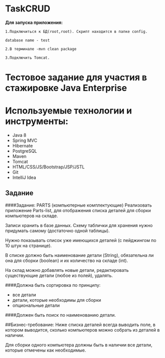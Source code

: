# TaskCRUD

**Для запуска приложения:**
```
1.Подключиться к БД(root,root). Скрипт находится в папке config.

database name - test

2.В терминале -mvn clean package

3.Подключить Tomcat.
```

<h1>Тестовое задание для участия в стажировке Java Enterprise </h1>

# Используемые технологии и инструменты:
- Java 8
- Spring MVC
- Hibernate
- PostgreSQL
- Maven
- Tomcat
- HTML/CSS/JS/Bootstrap/JSP/JSTL
- Git
- IntelliJ Idea

<h2>Задание</h2>

####Задание: PARTS (компьютерные комплектующие)
Реализовать приложение Parts-list, для отображения списка деталей для сборки компьютеров на складе. 
<p>Записи хранить в базе данных. Схему таблички для хранения нужно придумать самому (достаточно одной таблицы).
<p>Нужно показывать список уже имеющихся деталей (с пейджингом по 10 штук на странице).
<p>В списке должно быть наименование детали (String), обязательна ли она для сборки (boolean) и их количество на складе (int).
<p> На склад можно добавлять новые детали, редактировать существующие детали (любое из полей), удалять.


####Должна быть сортировка по принципу:
- все детали 
- детали, которые необходимы для сборки
- опциональные детали

####Должен быть поиск по наименованию детали.

##Бизнес-требование: 
Ниже списка деталей всегда выводить поле, в котором выводится, сколько компьютеров можно собрать из деталей в наличии. 
<p>Для сборки одного компьютера должны быть в наличии все детали, которые отмечены как необходимые.


